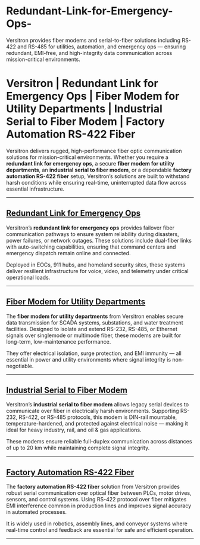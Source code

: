 # Redundant-Link-for-Emergency-Ops-
Versitron provides fiber modems and serial-to-fiber solutions including RS-422 and RS-485 for utilities, automation, and emergency ops — ensuring redundant, EMI-free, and high-integrity data communication across mission-critical environments.
# Versitron | Redundant Link for Emergency Ops | Fiber Modem for Utility Departments | Industrial Serial to Fiber Modem | Factory Automation RS-422 Fiber

Versitron delivers rugged, high-performance fiber optic communication solutions for mission-critical environments. Whether you require a **redundant link for emergency ops**, a secure **fiber modem for utility departments**, an **industrial serial to fiber modem**, or a dependable **factory automation RS-422 fiber** setup, Versitron’s solutions are built to withstand harsh conditions while ensuring real-time, uninterrupted data flow across essential infrastructure.

---

## [Redundant Link for Emergency Ops](https://www.versitron.com/products/rs-232-circuit-card-serial-data-to-fiber-converter)  
Versitron’s **redundant link for emergency ops** provides failover fiber communication pathways to ensure system reliability during disasters, power failures, or network outages. These solutions include dual-fiber links with auto-switching capabilities, ensuring that command centers and emergency dispatch remain online and connected.

Deployed in EOCs, 911 hubs, and homeland security sites, these systems deliver resilient infrastructure for voice, video, and telemetry under critical operational loads.

---

## [Fiber Modem for Utility Departments](https://www.versitron.com/products/rs-530-circuit-card-serial-data-to-fiber-converter)  
The **fiber modem for utility departments** from Versitron enables secure data transmission for SCADA systems, substations, and water treatment facilities. Designed to isolate and extend RS-232, RS-485, or Ethernet signals over singlemode or multimode fiber, these modems are built for long-term, low-maintenance performance.

They offer electrical isolation, surge protection, and EMI immunity — all essential in power and utility environments where signal integrity is non-negotiable.

---

## [Industrial Serial to Fiber Modem](https://www.versitron.com/products/industrial-fiber-optic-micromodems-m82xxd)  
Versitron’s **industrial serial to fiber modem** allows legacy serial devices to communicate over fiber in electrically harsh environments. Supporting RS-232, RS-422, or RS-485 protocols, this modem is DIN-rail mountable, temperature-hardened, and protected against electrical noise — making it ideal for heavy industry, rail, and oil & gas applications.

These modems ensure reliable full-duplex communication across distances of up to 20 km while maintaining complete signal integrity.

---

## [Factory Automation RS-422 Fiber](https://www.versitron.com/products/industrial-fiber-optic-micromodems-m62xxd)  
The **factory automation RS-422 fiber** solution from Versitron provides robust serial communication over optical fiber between PLCs, motor drives, sensors, and control systems. Using RS-422 protocol over fiber mitigates EMI interference common in production lines and improves signal accuracy in automated processes.

It is widely used in robotics, assembly lines, and conveyor systems where real-time control and feedback are essential for safe and efficient operation.

---
